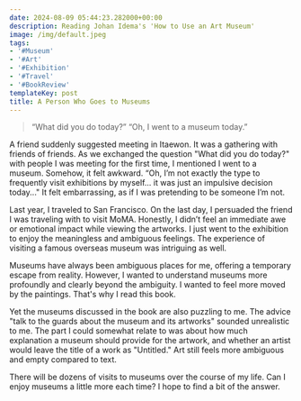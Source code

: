 ```yaml
---
date: 2024-08-09 05:44:23.282000+00:00
description: Reading Johan Idema's 'How to Use an Art Museum'
image: /img/default.jpeg
tags:
- '#Museum'
- '#Art'
- '#Exhibition'
- '#Travel'
- '#BookReview'
templateKey: post
title: A Person Who Goes to Museums
---
```


>“What did you do today?”
>“Oh, I went to a museum today.”


A friend suddenly suggested meeting in Itaewon. It was a gathering with friends of friends. As we exchanged the question "What did you do today?" with people I was meeting for the first time, I mentioned I went to a museum. Somehow, it felt awkward. “Oh, I’m not exactly the type to frequently visit exhibitions by myself... it was just an impulsive decision today..." It felt embarrassing, as if I was pretending to be someone I’m not.

Last year, I traveled to San Francisco. On the last day, I persuaded the friend I was traveling with to visit MoMA. Honestly, I didn’t feel an immediate awe or emotional impact while viewing the artworks. I just went to the exhibition to enjoy the meaningless and ambiguous feelings. The experience of visiting a famous overseas museum was intriguing as well.

Museums have always been ambiguous places for me, offering a temporary escape from reality. However, I wanted to understand museums more profoundly and clearly beyond the ambiguity. I wanted to feel more moved by the paintings. That's why I read this book.

Yet the museums discussed in the book are also puzzling to me. The advice "talk to the guards about the museum and its artworks" sounded unrealistic to me. The part I could somewhat relate to was about how much explanation a museum should provide for the artwork, and whether an artist would leave the title of a work as "Untitled." Art still feels more ambiguous and empty compared to text.

There will be dozens of visits to museums over the course of my life. Can I enjoy museums a little more each time? I hope to find a bit of the answer.